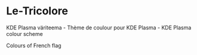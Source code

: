 # Le-Tricolore

KDE Plasma väriteema - Thème de coulour pour KDE Plasma - KDE Plasma colour scheme

Colours of French flag
